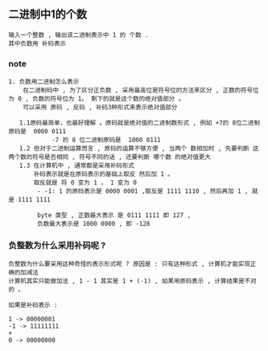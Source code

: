 ## 二进制中1的个数
    输入一个整数 , 输出该二进制表示中 1 的 个数 .
    其中负数用 补码表示


### note 
    1. 负数用二进制怎么表示
        在二进制码中 , 为了区分正负数 , 采用最高位是符号位的方法来区分 , 正数的符号位为 0 , 负数的符号位为 1。 剩下的就是这个数的绝对值部分 。 
        可以采用 原码 , 反码 , 补码3种形式来表示绝对值部分

       1.1原码最简单，也最好理解 。原码就是绝对值的二进制数形式 , 例如 +7的 8位二进制原码是  0000 0111 
                -7 的 8 位二进制原码是  1000 0111
       1.2 但对于二进制运算而言 , 原码的运算不够方便 , 当两个 数相加时 , 先要判断 这两个数的符号是否相同 , 符号不同的话 , 还要判断 哪个数 的绝对值更大
       1.3 在计算机中 , 通常都是采用补码形式
           补码表示就是在原码表示的基础上取反 然后加 1 。
           取反就是 将 0 变为 1 ， 1 变为 0
            - -1: 1 的原码表示是 0000 0001 ,取反是 1111 1110 , 然后再加 1 , 就是 1111 1111

            byte 类型 , 正数最大表示 是 0111 1111 即 127 ,
            负数最大表示是 1000 0000 , 即 -128

### 负整数为什么采用补码呢 ?
    负整数为什么要采用这种奇怪的表示形式呢 ? 原因是 : 只有这种形式 , 计算机才能实现正确的加减法
    计算机其实只能做加法 , 1 - 1 其实是 1 + (-1) , 如果用原码表示 , 计算结果是不对的 。

    如果是补码表示 : 

    1 -> 00000001
    -1 -> 11111111
    +
    0 -> 00000000
